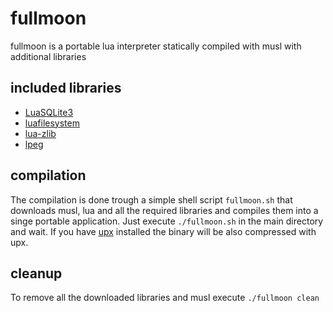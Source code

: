 # fullmoon

fullmoon is a portable lua interpreter statically compiled with musl with additional libraries

## included libraries
* [LuaSQLite3](http://lua.sqlite.org/)
* [luafilesystem](https://github.com/lunarmodules/luafilesystem)
* [lua-zlib](https://github.com/brimworks/lua-zlib)
* [lpeg](https://www.inf.puc-rio.br/~roberto/lpeg/)

## compilation
The compilation is done trough a simple shell script `fullmoon.sh` that downloads musl, lua and all the required libraries and compiles them into a singe portable application.
Just execute `./fullmoon.sh` in the main directory and wait.
If you have [upx](https://upx.github.io/) installed the binary will be also compressed with upx.

## cleanup 
To remove all the downloaded libraries and musl execute `./fullmoon clean`

